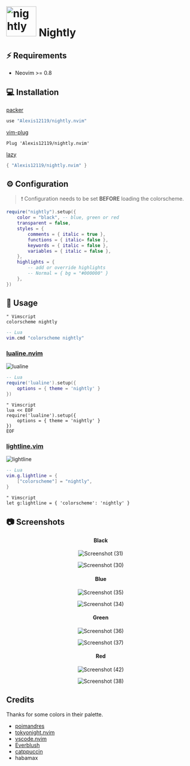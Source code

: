 # <img src="https://user-images.githubusercontent.com/74944536/214324244-9fc431df-73b3-4472-b90b-8c14a5cd17a5.png" alt="nightly" width="80"/> Nightly


## ⚡️ Requirements

- Neovim >= 0.8

## 💻 Installation

[packer](https://github.com/wbthomason/packer.nvim)

```lua
use "Alexis12119/nightly.nvim"
```

[vim-plug](https://github.com/junegunn/vim-plug)

```vim
Plug 'Alexis12119/nightly.nvim'
```

[lazy](https://github.com/folke/lazy.nvim)

```lua
{ "Alexis12119/nightly.nvim" }
```

## ⚙️ Configuration

> ❗️ Configuration needs to be set **BEFORE** loading the colorscheme.

```lua
require("nightly").setup({
    color = "black", -- blue, green or red
    transparent = false,
    styles = {
        comments = { italic = true },
        functions = { italic= false },
        keywords = { italic = false },
        variables = { italic = false },
    },
    highlights = {
        -- add or override highlights
        -- Normal = { bg = "#000000" }
    },
})
```

## 🚀 Usage

```vim
" Vimscript
colorscheme nightly
```

```lua
-- Lua
vim.cmd "colorscheme nightly"
```

### [lualine.nvim](https://github.com/nvim-lualine/lualine.nvim)

![lualine](https://user-images.githubusercontent.com/74944536/218365052-40bdb345-cc26-4720-aa0f-e9f8c6b45fce.png)

```lua
-- Lua
require('lualine').setup({
    options = { theme = 'nightly' }
})
```

```vim
" Vimscript
lua << EOF
require('lualine').setup({
    options = { theme = 'nightly' }
})
EOF
```

### [lightline.vim](https://github.com/itchyny/lightline.vim)

![lightline](https://user-images.githubusercontent.com/74944536/218365089-5d5205a9-884e-4968-ba19-756d3be5c85d.PNG)

```lua
-- Lua
vim.g.lightline = {
    ["colorscheme"] = "nightly",
}
```

```vim
" Vimscript
let g:lightline = { 'colorscheme': 'nightly' }
```

## 📷 Screenshots

<div align="center">

#### Black

![Screenshot (31)](https://user-images.githubusercontent.com/74944536/230517696-8f646d4b-5ce9-439a-97f2-bf1c3f7802ef.png)

![Screenshot (30)](https://user-images.githubusercontent.com/74944536/230517708-a49570eb-b36e-4c6e-8eb3-de2c01c7389c.png)

#### Blue

![Screenshot (35)](https://user-images.githubusercontent.com/74944536/230517737-fc3ca533-9c0c-49e2-87ce-3b65fd5bfb0b.png)

![Screenshot (34)](https://user-images.githubusercontent.com/74944536/230517744-593d1e0a-6db4-446d-9a30-f1cff2b39cb9.png)

#### Green

![Screenshot (36)](https://user-images.githubusercontent.com/74944536/230517764-8699359c-ebcb-4d3e-ad60-74292fd89058.png)

![Screenshot (37)](https://user-images.githubusercontent.com/74944536/230517845-55bffd62-eaac-4e13-a876-36c13509d97e.png)


#### Red

![Screenshot (42)](https://user-images.githubusercontent.com/74944536/230517927-0c5564e3-ed2e-43a4-86e0-b3cbf3af06ad.png)

![Screenshot (38)](https://user-images.githubusercontent.com/74944536/230517949-1b4bae42-326c-4162-8edc-5b5d04783372.png)

</div>

## Credits

Thanks for some colors in their palette.

- [poimandres](https://github.com/olivercederborg/poimandres.nvim)
- [tokyonight.nvim](https://github.com/folke/tokyonight.nvim)
- [vscode.nvim](https://github.com/Mofiqul/vscode.nvim)
- [Everblush](https://github.com/Everblush/nvim)
- [catppuccin](https://github.com/catppuccin/nvim)
- habamax
